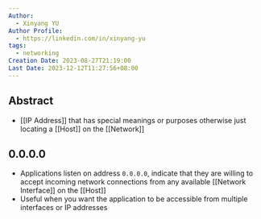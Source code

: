 ```yaml
---
Author:
  - Xinyang YU
Author Profile:
  - https://linkedin.com/in/xinyang-yu
tags:
  - networking
Creation Date: 2023-08-27T21:19:00
Last Date: 2023-12-12T11:27:56+08:00
---
```

## Abstract
- [[IP Address]] that has special meanings or purposes otherwise just locating a [[Host]] on the [[Network]]
## 0.0.0.0
- Applications listen on address ``0.0.0.0``,  indicate that they are willing to accept incoming network connections from any available [[Network Interface]] on the [[Host]]
- Useful when you want the application to be accessible from multiple interfaces or IP addresses
